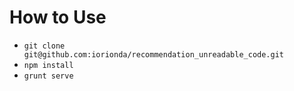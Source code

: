 # How to Use

- `git clone git@github.com:iorionda/recommendation_unreadable_code.git`
- `npm install`
- `grunt serve`
